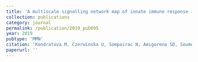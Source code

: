 ```yaml
---
title: 'A multiscale signalling network map of innate immune response in cancer reveals cell heterogeneity signatures'
collection: publications
category: journal
permalink: /publication/2019_pub095
year: 2019
pubtype: 'MMN'
citation: 'Kondratova M, Czerwinska U, Sompairac N, Amigorena SD, Soumelis V, Barillot E, Zinovyev A, Kuperstein I. <a href="">A multiscale signalling network map of innate immune response in cancer reveals cell heterogeneity signatures</a>. 2019. Nature Communications, in press'
paperurl: ''
---
```


